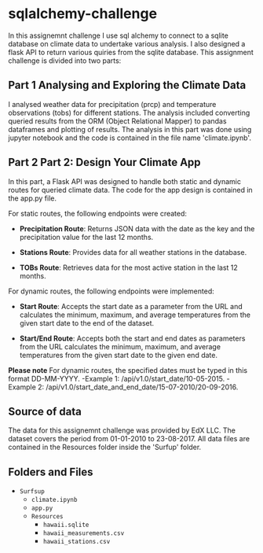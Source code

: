 # sqlalchemy-challenge
In this assignemnt challenge I use sql alchemy to connect to a sqlite database on climate data to undertake various analysis. I also designed a flask API to return various quiries from the sqlite database. This assignment challenge is divided into two parts:

## Part 1 Analysing and Exploring the Climate Data
I analysed weather data for precipitation (prcp) and temperature observations (tobs) for different stations. The analysis included converting queried results from the ORM (Object Relational Mapper) to pandas dataframes and plotting of results. The analysis in this part was done using jupyter notebook and the code is contained in the file name 'climate.ipynb'. 

## Part 2 Part 2: Design Your Climate App
In this part, a Flask API was designed to handle both static and dynamic routes for queried climate data. The code for the app design is contained in the app.py file. 

For static routes, the following endpoints were created:

- **Precipitation Route**: Returns JSON data with the date as the key and the precipitation value for the last 12 months.

- **Stations Route**: Provides data for all weather stations in the database.

- **TOBs Route**: Retrieves data for the most active station in the last 12 months.

For dynamic routes, the following endpoints were implemented:

- **Start Route**: Accepts the start date as a parameter from the URL and calculates the minimum, maximum, and average temperatures from the given start date to the end of the dataset.

- **Start/End Route**: Accepts both the start and end dates as parameters from the URL calculates the minimum, maximum, and average temperatures from the given start date to the given end date.

**Please note** For dynamic routes, the specified dates must be typed in this format DD-MM-YYYY.
        -Example 1: /api/v1.0/start_date/10-05-2015.
        -Example 2: /api/v1.0/start_date_and_end_date/15-07-2010/20-09-2016.
    
## Source of data
The data for this assignemnt challenge was provided by EdX LLC. The dataset covers the period from 01-01-2010 to 23-08-2017. All data files are contained in the Resources folder inside the 'Surfup' folder. 

## Folders and Files
- `Surfsup`
  - `climate.ipynb`
  - `app.py`
   - `Resources`
     - `hawaii.sqlite`
     - `hawaii_measurements.csv`
     - `hawaii_stations.csv`
    
